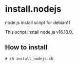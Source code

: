 install.nodejs
==============

node.js install script for debian11

This script install node.js v16.18.0.

How to install
--------------

	# sh install_nodejs.sh
